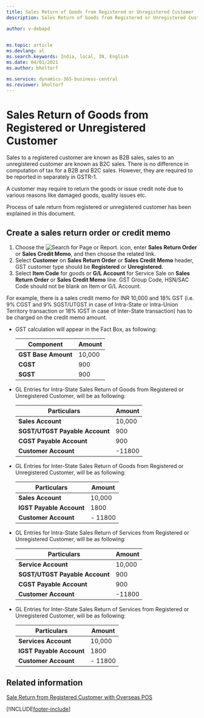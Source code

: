 ```yaml
---
title: Sales Return of Goods from Registered or Unregistered Customer
description: Sales Return of Goods from Registered or Unregistered Customer

author: v-debapd

    
ms.topic: article
ms.devlang: al
ms.search.keywords: India, local, IN, English
ms.date: 04/01/2021
ms.author: bholtorf

ms.service: dynamics-365-business-central
ms.reviewer: bholtorf
---
```

# Sales Return of Goods from Registered or Unregistered Customer


Sales to a registered customer are known as B2B sales, sales to an unregistered customer are known as B2C sales. There is no difference in computation of tax for a B2B and B2C sales. However, they are required to be reported in separately in GSTR-1.

A customer may require to return the goods or issue credit note due to various reasons like damaged goods, quality issues etc.

Process of sale return from registered or unregistered customer has been explained in this document.

## Create a sales return order or credit memo

1. Choose the ![Search for Page or Report.](image/search_small.png "Search for Page or Report icon") icon, enter **Sales Return Order** or **Sales Credit Memo**, and then choose the related link. 
2. Select **Customer** on **Sales Return Order** or **Sales Credit Memo** header, GST customer type should be **Registered** or **Unregistered**.
3. Select **Item Code** for goods or **G/L Account** for Service Sale on **Sales Return Order** or **Sales Credit Memo** line. GST Group Code, HSN/SAC Code should not be blank on Item or G/L Account. 

For example, there is a sales credit memo for INR 10,000 and 18% GST (i.e. 9% CGST and 9% SGST/UTGST in case of Intra-State or Intra-Union Territory transaction or 18% IGST in case of Inter-State transaction) has to be charged on the credit memo amount.

- GST calculation will appear in the Fact Box, as following:
    
    |Component|Amount|
    |----------------------------------|---------------------------------------|  
    |**GST Base Amount**|10,000|  
    |**CGST**|900|  
    |**SGST**|900| 

- GL Entries for Intra-State Sales Return of Goods from Registered or Unregistered Customer, will be as following:

    |Particulars|Amount|
    |----------------------------------|---------------------------------------|  
    |**Sales Account**|10,000|  
    |**SGST/UTGST Payable Account**|900|  
    |**CGST Payable Account**|900|
    |**Customer Account**|-11800|

- GL Entries for Inter-State Sales Return of Goods from Registered or Unregistered Customer, will be as following:

    |Particulars|Amount|
    |----------------------------------|---------------------------------------|  
    |**Sales Account**|10,000|  
    |**IGST Payable Account**|1800| 
    |**Customer Account**|- 11800|

- GL Entries for Intra-State Sales Return of Services from Registered or Unregistered Customer, will be as following:

    |Particulars|Amount|
    |----------------------------------|---------------------------------------|  
    |**Service Account**|10,000|  
    |**SGST/UTGST Payable Account**|900|  
    |**CGST Payable Account**|900|
    |**Customer Account**|-11800|

- GL Entries for Inter-State Sales Return of Services from Registered or Unregistered Customer, will be as following:

    |Particulars|Amount|
    |----------------------------------|---------------------------------------|  
    |**Services Account**|10,000|  
    |**IGST Payable Account**|1800|
    |**Customer Account**|- 11800|




## Related information 
[Sale Return from Registered Customer with Overseas POS](GST-Sales-Return-to-Registered-Customer-Overseas-POS.md)




































[!INCLUDE[footer-include](../../includes/footer-banner.md)]
